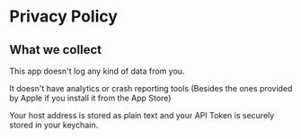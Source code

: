 # Privacy Policy

## What we collect
This app doesn't log any kind of data from you.

It doesn't have analytics or crash reporting tools (Besides the ones provided by Apple if you install it from the App Store)

Your host address is stored as plain text and your API Token is securely stored in your keychain.
